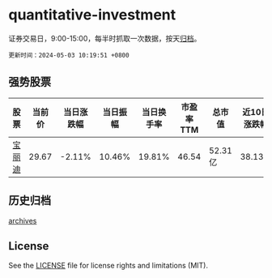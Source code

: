 # quantitative-investment

证券交易日，9:00-15:00，每半时抓取一次数据，按天[归档](archives)。

`更新时间：2024-05-03 10:19:51 +0800`

## 强势股票

|股票|当前价|当日涨跌幅|当日振幅|当日换手率|市盈率TTM|总市值|近10日涨跌幅|
|----|----|----|----|----|----|----|----|
|[宝丽迪](https://xueqiu.com/S/SZ300905)|29.67|-2.11%|10.46%|19.81%|46.54|52.31亿|38.13%|

## 历史归档

[archives](archives)

## License

See the [LICENSE](LICENSE) file for license rights and limitations (MIT).